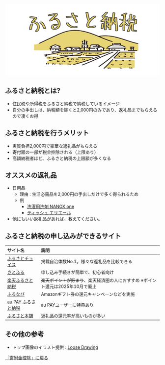 <picture width=100%>
  <!-- ダークモード用 -->
  <source srcset="../images/furusato_logo_dark.png" media="(prefers-color-scheme: dark)">
  <!-- ライトモード用 -->
  <img src="../images/furusato_logo_light.png" alt="Example image">
</picture>

## ふるさと納税とは?
- 住民税や所得税をふるさと納税で納税しているイメージ
- 自分の手出しは、納税額を除くと2,000円のみであり、返礼品までもらえるので凄くお得

## ふるさと納税を行うメリット
- 実質負担2,000円で豪華な返礼品がもらえる
- 寄付額の一部が税金控除される（上限あり）
- 高額納税者ほど、ふるさと納税の上限額が多くなる
 
## オススメの返礼品
- 日用品
    - 理由 : 生活必需品を2,000円の手出しだけで多く得られるため
    - 例
        - [洗濯用洗剤 NANOX one](https://item.rakuten.co.jp/f122190-ichihara/56890374/?s-id=ph_pc_itemname)
        - [ティッシュ エリエール](https://item.rakuten.co.jp/f122190-ichihara/56890374/?s-id=ph_pc_itemname)
- 他にもいい返礼品があれば、教えてください。

## ふるさと納税の申し込みができるサイト
|サイト名|説明|
|:--|:--|
|[ふるさとチョイス](https://www.furusato-tax.jp/)|掲載自治体数No.1。様々な返礼品を比較できる|
|[さとふる](https://www.satofull.jp/)|申し込み手続きが簡単で、初心者向け|
|[楽天ふるさと納税](https://event.rakuten.co.jp/furusato/)|~~楽天ポイントが貯まり~~、楽天経済圏の人におすすめ ※ポイント還元は2025年10月で廃止|
|[ふるなび](https://furunavi.jp/)|Amazonギフト券の還元キャンペーンなどを実施|
|[au PAY ふるさと納税](https://furusato.wowma.jp/)|au PAYユーザーに特典あり|
|[ふるさと本舗](https://furusatohonpo.jp/)|返礼品の還元率が高いものが多い|

## その他の参考
- トップ画像のイラスト提供 : [Loose Drawing](https://loosedrawing.com/)

[「寄附金控除」に戻る](./kojo.md#寄附金控除)